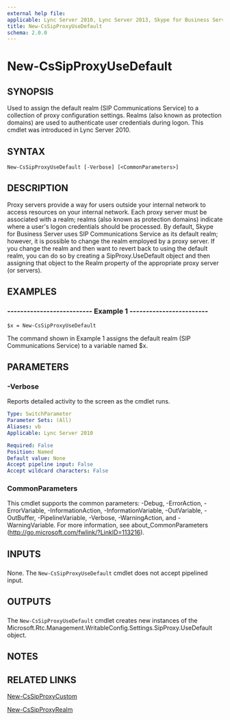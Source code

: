 ```yaml
---
external help file: 
applicable: Lync Server 2010, Lync Server 2013, Skype for Business Server 2015, Skype for Business Server 2019
title: New-CsSipProxyUseDefault
schema: 2.0.0
---
```


# New-CsSipProxyUseDefault

## SYNOPSIS
Used to assign the default realm (SIP Communications Service) to a collection of proxy configuration settings.
Realms (also known as protection domains) are used to authenticate user credentials during logon.
This cmdlet was introduced in Lync Server 2010.


## SYNTAX

```
New-CsSipProxyUseDefault [-Verbose] [<CommonParameters>]
```

## DESCRIPTION
Proxy servers provide a way for users outside your internal network to access resources on your internal network.
Each proxy server must be associated with a realm; realms (also known as protection domains) indicate where a user's logon credentials should be processed.
By default, Skype for Business Server uses SIP Communications Service as its default realm; however, it is possible to change the realm employed by a proxy server.
If you change the realm and then want to revert back to using the default realm, you can do so by creating a SipProxy.UseDefault object and then assigning that object to the Realm property of the appropriate proxy server (or servers).


## EXAMPLES

### -------------------------- Example 1 ------------------------
```
$x = New-CsSipProxyUseDefault
```

The command shown in Example 1 assigns the default realm (SIP Communications Service) to a variable named $x.


## PARAMETERS

### -Verbose
Reports detailed activity to the screen as the cmdlet runs.

```yaml
Type: SwitchParameter
Parameter Sets: (All)
Aliases: vb
Applicable: Lync Server 2010

Required: False
Position: Named
Default value: None
Accept pipeline input: False
Accept wildcard characters: False
```

### CommonParameters
This cmdlet supports the common parameters: -Debug, -ErrorAction, -ErrorVariable, -InformationAction, -InformationVariable, -OutVariable, -OutBuffer, -PipelineVariable, -Verbose, -WarningAction, and -WarningVariable. For more information, see about_CommonParameters (http://go.microsoft.com/fwlink/?LinkID=113216).

## INPUTS

###  
None.
The `New-CsSipProxyUseDefault` cmdlet does not accept pipelined input.

## OUTPUTS

###  
The `New-CsSipProxyUseDefault` cmdlet creates new instances of the Microsoft.Rtc.Management.WritableConfig.Settings.SipProxy.UseDefault object.

## NOTES

## RELATED LINKS

[New-CsSipProxyCustom](New-CsSipProxyCustom.md)

[New-CsSipProxyRealm](New-CsSipProxyRealm.md)
